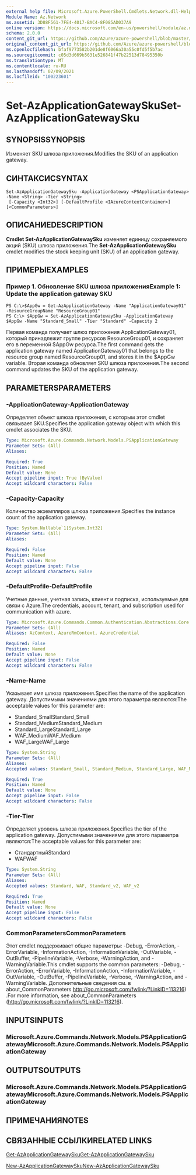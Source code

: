 ```yaml
---
external help file: Microsoft.Azure.PowerShell.Cmdlets.Network.dll-Help.xml
Module Name: Az.Network
ms.assetid: 3D88F561-7FE4-4017-BAC4-8F085AD037A9
online version: https://docs.microsoft.com/en-us/powershell/module/az.network/set-azapplicationgatewaysku
schema: 2.0.0
content_git_url: https://github.com/Azure/azure-powershell/blob/master/src/Network/Network/help/Set-AzApplicationGatewaySku.md
original_content_git_url: https://github.com/Azure/azure-powershell/blob/master/src/Network/Network/help/Set-AzApplicationGatewaySku.md
ms.openlocfilehash: bfaf9773582b201de8f6066a30a55c0fd5f5b7ac
ms.sourcegitcommit: c05d3d669b5631e526841f47b22513d78495350b
ms.translationtype: MT
ms.contentlocale: ru-RU
ms.lasthandoff: 02/09/2021
ms.locfileid: "100223601"
---
```

# <span data-ttu-id="c6d4c-101">Set-AzApplicationGatewaySku</span><span class="sxs-lookup"><span data-stu-id="c6d4c-101">Set-AzApplicationGatewaySku</span></span>

## <span data-ttu-id="c6d4c-102">SYNOPSIS</span><span class="sxs-lookup"><span data-stu-id="c6d4c-102">SYNOPSIS</span></span>
<span data-ttu-id="c6d4c-103">Изменяет SKU шлюза приложения.</span><span class="sxs-lookup"><span data-stu-id="c6d4c-103">Modifies the SKU of an application gateway.</span></span>

## <span data-ttu-id="c6d4c-104">СИНТАКСИС</span><span class="sxs-lookup"><span data-stu-id="c6d4c-104">SYNTAX</span></span>

```
Set-AzApplicationGatewaySku -ApplicationGateway <PSApplicationGateway> -Name <String> -Tier <String>
 [-Capacity <Int32>] [-DefaultProfile <IAzureContextContainer>] [<CommonParameters>]
```

## <span data-ttu-id="c6d4c-105">ОПИСАНИЕ</span><span class="sxs-lookup"><span data-stu-id="c6d4c-105">DESCRIPTION</span></span>
<span data-ttu-id="c6d4c-106">**Cmdlet Set-AzApplicationGatewaySku** изменяет единицу сохраняемого акций (SKU) шлюза приложения.</span><span class="sxs-lookup"><span data-stu-id="c6d4c-106">The **Set-AzApplicationGatewaySku** cmdlet modifies the stock keeping unit (SKU) of an application gateway.</span></span>

## <span data-ttu-id="c6d4c-107">ПРИМЕРЫ</span><span class="sxs-lookup"><span data-stu-id="c6d4c-107">EXAMPLES</span></span>

### <span data-ttu-id="c6d4c-108">Пример 1. Обновление SKU шлюза приложения</span><span class="sxs-lookup"><span data-stu-id="c6d4c-108">Example 1: Update the application gateway SKU</span></span>
```
PS C:\>$AppGw = Get-AzApplicationGateway -Name "ApplicationGateway01" -ResourceGroupName "ResourceGroup01"
PS C:\> $AppGw = Set-AzApplicationGatewaySku -ApplicationGateway $AppGw -Name "Standard_Small" -Tier "Standard" -Capacity 2
```

<span data-ttu-id="c6d4c-109">Первая команда получает шлюз приложения ApplicationGateway01, который принадлежит группе ресурсов ResourceGroup01, и сохраняет его в переменной $AppGw ресурса.</span><span class="sxs-lookup"><span data-stu-id="c6d4c-109">The first command gets the application gateway named ApplicationGateway01 that belongs to the resource group named ResourceGroup01, and stores it in the $AppGw variable.</span></span>
<span data-ttu-id="c6d4c-110">Вторая команда обновляет SKU шлюза приложения.</span><span class="sxs-lookup"><span data-stu-id="c6d4c-110">The second command updates the SKU of the application gateway.</span></span>

## <span data-ttu-id="c6d4c-111">PARAMETERS</span><span class="sxs-lookup"><span data-stu-id="c6d4c-111">PARAMETERS</span></span>

### <span data-ttu-id="c6d4c-112">-ApplicationGateway</span><span class="sxs-lookup"><span data-stu-id="c6d4c-112">-ApplicationGateway</span></span>
<span data-ttu-id="c6d4c-113">Определяет объект шлюза приложения, с которым этот cmdlet связывает SKU.</span><span class="sxs-lookup"><span data-stu-id="c6d4c-113">Specifies the application gateway object with which this cmdlet associates the SKU.</span></span>

```yaml
Type: Microsoft.Azure.Commands.Network.Models.PSApplicationGateway
Parameter Sets: (All)
Aliases:

Required: True
Position: Named
Default value: None
Accept pipeline input: True (ByValue)
Accept wildcard characters: False
```

### <span data-ttu-id="c6d4c-114">-Capacity</span><span class="sxs-lookup"><span data-stu-id="c6d4c-114">-Capacity</span></span>
<span data-ttu-id="c6d4c-115">Количество экземпляров шлюза приложения.</span><span class="sxs-lookup"><span data-stu-id="c6d4c-115">Specifies the instance count of the application gateway.</span></span>

```yaml
Type: System.Nullable`1[System.Int32]
Parameter Sets: (All)
Aliases:

Required: False
Position: Named
Default value: None
Accept pipeline input: False
Accept wildcard characters: False
```

### <span data-ttu-id="c6d4c-116">-DefaultProfile</span><span class="sxs-lookup"><span data-stu-id="c6d4c-116">-DefaultProfile</span></span>
<span data-ttu-id="c6d4c-117">Учетные данные, учетная запись, клиент и подписка, используемые для связи с Azure.</span><span class="sxs-lookup"><span data-stu-id="c6d4c-117">The credentials, account, tenant, and subscription used for communication with azure.</span></span>

```yaml
Type: Microsoft.Azure.Commands.Common.Authentication.Abstractions.Core.IAzureContextContainer
Parameter Sets: (All)
Aliases: AzContext, AzureRmContext, AzureCredential

Required: False
Position: Named
Default value: None
Accept pipeline input: False
Accept wildcard characters: False
```

### <span data-ttu-id="c6d4c-118">-Name</span><span class="sxs-lookup"><span data-stu-id="c6d4c-118">-Name</span></span>
<span data-ttu-id="c6d4c-119">Указывает имя шлюза приложения.</span><span class="sxs-lookup"><span data-stu-id="c6d4c-119">Specifies the name of the application gateway.</span></span>
<span data-ttu-id="c6d4c-120">Допустимыми значениями для этого параметра являются:</span><span class="sxs-lookup"><span data-stu-id="c6d4c-120">The acceptable values for this parameter are:</span></span>
- <span data-ttu-id="c6d4c-121">Standard_Small</span><span class="sxs-lookup"><span data-stu-id="c6d4c-121">Standard_Small</span></span>
- <span data-ttu-id="c6d4c-122">Standard_Medium</span><span class="sxs-lookup"><span data-stu-id="c6d4c-122">Standard_Medium</span></span>
- <span data-ttu-id="c6d4c-123">Standard_Large</span><span class="sxs-lookup"><span data-stu-id="c6d4c-123">Standard_Large</span></span>
- <span data-ttu-id="c6d4c-124">WAF_Medium</span><span class="sxs-lookup"><span data-stu-id="c6d4c-124">WAF_Medium</span></span>
- <span data-ttu-id="c6d4c-125">WAF_Large</span><span class="sxs-lookup"><span data-stu-id="c6d4c-125">WAF_Large</span></span>

```yaml
Type: System.String
Parameter Sets: (All)
Aliases:
Accepted values: Standard_Small, Standard_Medium, Standard_Large, WAF_Medium, WAF_Large, Standard_v2, WAF_v2

Required: True
Position: Named
Default value: None
Accept pipeline input: False
Accept wildcard characters: False
```

### <span data-ttu-id="c6d4c-126">-Tier</span><span class="sxs-lookup"><span data-stu-id="c6d4c-126">-Tier</span></span>
<span data-ttu-id="c6d4c-127">Определяет уровень шлюза приложения.</span><span class="sxs-lookup"><span data-stu-id="c6d4c-127">Specifies the tier of the application gateway.</span></span>
<span data-ttu-id="c6d4c-128">Допустимыми значениями для этого параметра являются:</span><span class="sxs-lookup"><span data-stu-id="c6d4c-128">The acceptable values for this parameter are:</span></span>
- <span data-ttu-id="c6d4c-129">Стандартный</span><span class="sxs-lookup"><span data-stu-id="c6d4c-129">Standard</span></span>
- <span data-ttu-id="c6d4c-130">WAF</span><span class="sxs-lookup"><span data-stu-id="c6d4c-130">WAF</span></span>

```yaml
Type: System.String
Parameter Sets: (All)
Aliases:
Accepted values: Standard, WAF, Standard_v2, WAF_v2

Required: True
Position: Named
Default value: None
Accept pipeline input: False
Accept wildcard characters: False
```

### <span data-ttu-id="c6d4c-131">CommonParameters</span><span class="sxs-lookup"><span data-stu-id="c6d4c-131">CommonParameters</span></span>
<span data-ttu-id="c6d4c-132">Этот cmdlet поддерживает общие параметры: -Debug, -ErrorAction, -ErrorVariable, -InformationAction, -InformationVariable, -OutVariable, -OutBuffer, -PipelineVariable, -Verbose, -WarningAction, and -WarningVariable.</span><span class="sxs-lookup"><span data-stu-id="c6d4c-132">This cmdlet supports the common parameters: -Debug, -ErrorAction, -ErrorVariable, -InformationAction, -InformationVariable, -OutVariable, -OutBuffer, -PipelineVariable, -Verbose, -WarningAction, and -WarningVariable.</span></span> <span data-ttu-id="c6d4c-133">Дополнительные сведения см. в about_CommonParameters http://go.microsoft.com/fwlink/?LinkID=113216) .</span><span class="sxs-lookup"><span data-stu-id="c6d4c-133">For more information, see about_CommonParameters (http://go.microsoft.com/fwlink/?LinkID=113216).</span></span>

## <span data-ttu-id="c6d4c-134">INPUTS</span><span class="sxs-lookup"><span data-stu-id="c6d4c-134">INPUTS</span></span>

### <span data-ttu-id="c6d4c-135">Microsoft.Azure.Commands.Network.Models.PSApplicationGateway</span><span class="sxs-lookup"><span data-stu-id="c6d4c-135">Microsoft.Azure.Commands.Network.Models.PSApplicationGateway</span></span>

## <span data-ttu-id="c6d4c-136">OUTPUTS</span><span class="sxs-lookup"><span data-stu-id="c6d4c-136">OUTPUTS</span></span>

### <span data-ttu-id="c6d4c-137">Microsoft.Azure.Commands.Network.Models.PSApplicationGateway</span><span class="sxs-lookup"><span data-stu-id="c6d4c-137">Microsoft.Azure.Commands.Network.Models.PSApplicationGateway</span></span>

## <span data-ttu-id="c6d4c-138">ПРИМЕЧАНИЯ</span><span class="sxs-lookup"><span data-stu-id="c6d4c-138">NOTES</span></span>

## <span data-ttu-id="c6d4c-139">СВЯЗАННЫЕ ССЫЛКИ</span><span class="sxs-lookup"><span data-stu-id="c6d4c-139">RELATED LINKS</span></span>

[<span data-ttu-id="c6d4c-140">Get-AzApplicationGatewaySku</span><span class="sxs-lookup"><span data-stu-id="c6d4c-140">Get-AzApplicationGatewaySku</span></span>](./Get-AzApplicationGatewaySku.md)

[<span data-ttu-id="c6d4c-141">New-AzApplicationGatewaySku</span><span class="sxs-lookup"><span data-stu-id="c6d4c-141">New-AzApplicationGatewaySku</span></span>](./New-AzApplicationGatewaySku.md)


